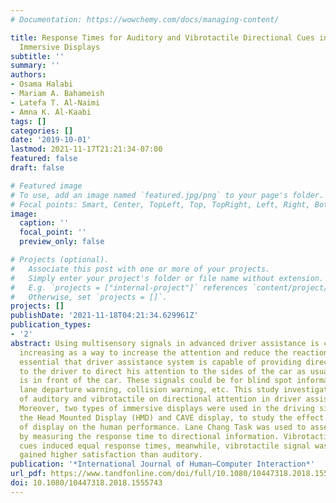 ```yaml
---
# Documentation: https://wowchemy.com/docs/managing-content/

title: Response Times for Auditory and Vibrotactile Directional Cues in Different
  Immersive Displays
subtitle: ''
summary: ''
authors:
- Osama Halabi
- Mariam A. Bahameish
- Latefa T. Al-Naimi
- Amna K. Al-Kaabi
tags: []
categories: []
date: '2019-10-01'
lastmod: 2021-11-17T21:21:34-07:00
featured: false
draft: false

# Featured image
# To use, add an image named `featured.jpg/png` to your page's folder.
# Focal points: Smart, Center, TopLeft, Top, TopRight, Left, Right, BottomLeft, Bottom, BottomRight.
image:
  caption: ''
  focal_point: ''
  preview_only: false

# Projects (optional).
#   Associate this post with one or more of your projects.
#   Simply enter your project's folder or file name without extension.
#   E.g. `projects = ["internal-project"]` references `content/project/deep-learning/index.md`.
#   Otherwise, set `projects = []`.
projects: []
publishDate: '2021-11-18T04:21:34.629961Z'
publication_types:
- '2'
abstract: Using multisensory signals in advanced driver assistance is continuously
  increasing as a way to increase the attention and reduce the reaction time. It is
  essential that driver assistance system is capable of providing directional cues
  to the driver to direct his attention to the sides of the car as usually the focus
  is in front of the car. These signals could be for blind spot information, navigation,
  lane departure warning, collision warning, etc. This study investigated the effect
  of auditory and vibrotactile on directional attention in driver assistance systems.
  Moreover, two types of immersive displays were used in the driving simulation, namely
  the Head Mounted Display (HMD) and CAVE display, to study the effect of the type
  of display on the human performance. Lane Chang Task was used to assess the attention
  by measuring the response time to directional information. Vibrotactile and Auditory
  cues induced equal response times, meanwhile, vibrotactile signal was significantly
  gained higher satisfaction than auditory.
publication: '*International Journal of Human–Computer Interaction*'
url_pdf: https://www.tandfonline.com/doi/full/10.1080/10447318.2018.1555743
doi: 10.1080/10447318.2018.1555743
---
```

